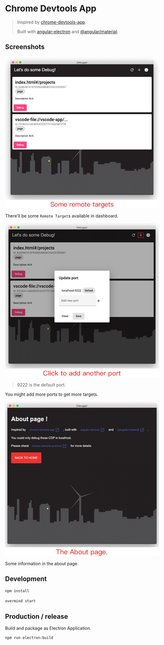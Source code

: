 # Chrome Devtools App

> Inspired by [chrome-devtools-app](https://github.com/auchenberg/chrome-devtools-app).
>
> Built with [angular-electron](https://github.com/maximegris/angular-electron) and [@angular/material](https://material.angular.io/).

## Screenshots

![dashboard](./screenshots/dashboard.png)

There'll be some `Remote Target`s available in dashboard.

![add port](./screenshots/add-port.png)

> 9222 is the default port.

You might add more ports to get more targets.

![about](./screenshots/about.png)

Some information in the about page.

## Development

```bash
npm install

overmind start
```

## Production / release

Build and package as Electron Application.

```bash
npm run electron:build
```
